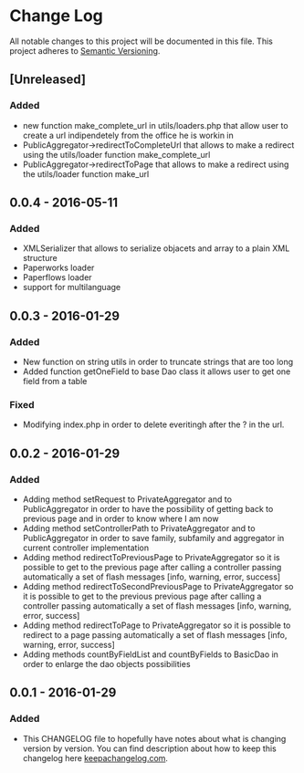 # Change Log
All notable changes to this project will be documented in this file.
This project adheres to [Semantic Versioning](http://semver.org/).

## [Unreleased]
### Added
- new function make_complete_url in utils/loaders.php that allow user to create a url indipendetely from the office he is workin in
- PublicAggregator->redirectToCompleteUrl that allows to make a redirect using the utils/loader function make_complete_url
- PublicAggregator->redirectToPage that allows to make a redirect using the utils/loader function make_url

## 0.0.4 - 2016-05-11
### Added
- XMLSerializer that allows to serialize objacets and array to a plain XML structure
- Paperworks loader
- Paperflows loader
- support for multilanguage

## 0.0.3 - 2016-01-29
### Added
- New function on string utils in order to truncate strings that are too long
- Added function getOneField to base Dao class it allows user to get one field from a table
### Fixed
- Modifying index.php in order to delete everitingh after the ? in the url.

## 0.0.2 - 2016-01-29
### Added
- Adding method setRequest to PrivateAggregator and to PublicAggregator in order to have the possibility
of getting back to previous page and in order to know where I am now
- Adding method setControllerPath to PrivateAggregator and to PublicAggregator in order to save
family, subfamily and aggregator in current controller implementation
- Adding method redirectToPreviousPage to PrivateAggregator so it is possible to get to the previous
page after calling a controller passing automatically a set of flash messages [info, warning, error, success]
- Adding method redirectToSecondPreviousPage to PrivateAggregator so it is possible to get to the previous previous
page after calling a controller passing automatically a set of flash messages [info, warning, error, success]
- Adding method redirectToPage to PrivateAggregator so it is possible to redirect to a page passing automatically
a set of flash messages [info, warning, error, success]
- Adding methods countByFieldList and countByFields to BasicDao in order to enlarge the dao objects possibilities

## 0.0.1 - 2016-01-29
### Added
- This CHANGELOG file to hopefully have notes about what is changing version by version.
You can find description about how to keep this changelog here [keepachangelog.com](http://keepachangelog.com/).
